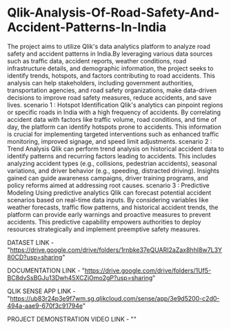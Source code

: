 # Qlik-Analysis-Of-Road-Safety-And-Accident-Patterns-In-India
The project aims to utilize Qlik's data analytics platform to analyze road safety and accident patterns in India.By leveraging various data sources such as traffic data, accident reports, weather conditions, road infrastructure details, and demographic information, the project seeks to identify trends, hotspots, and factors contributing to road accidents. This analysis can help stakeholders, including government authorities, transportation agencies, and road safety organizations, make data-driven decisions to improve road safety measures, reduce accidents, and save lives.
scenario 1 : Hotspot Identification
Qlik's analytics can pinpoint regions or specific roads in India with a high frequency of accidents. By correlating accident data with factors like traffic volume, road conditions, and time of day, the platform can identify hotspots prone to accidents. This information is crucial for implementing targeted interventions such as enhanced traffic monitoring, improved signage, and speed limit adjustments.
scenario 2 : Trend Analysis 
Qlik can perform trend analysis on historical accident data to identify patterns and recurring factors leading to accidents. This includes analyzing accident types (e.g., collisions, pedestrian accidents), seasonal variations, and driver behavior (e.g., speeding, distracted driving). Insights gained can guide awareness campaigns, driver training programs, and policy reforms aimed at addressing root causes.
scenario 3 : Predictive Modeling Using predictive analytics 
Qlik can forecast potential accident scenarios based on real-time data inputs. By considering variables like weather forecasts, traffic flow patterns, and historical accident trends, the platform can provide early warnings and proactive measures to prevent accidents. This predictive capability empowers authorities to deploy resources strategically and implement preemptive safety measures.


DATASET LINK - 
"https://drive.google.com/drive/folders/1rnbke37eQUARI2aZax8hhI8w7L3Y80CD?usp=sharing" 

DOCUMENTATION LINK -
"https://drive.google.com/drive/folders/1Uf5-BC8dvSsBGJu13Dwh45XCZjOmo2gP?usp=sharing"

QLIK SENSE APP LINK - 
"https://ub83r24p3e9f7wm.sg.qlikcloud.com/sense/app/3e9d5200-c2d0-494a-aae9-670f3c91794e"

PROJECT DEMONSTRATION VIDEO LINK - ""
